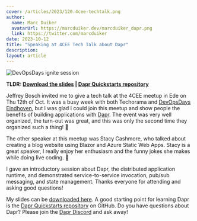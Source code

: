 ```yaml
---
cover: /articles/2023/120.4cee-techtalk.png
author:
  name: Marc Duiker
  avatarUrl: https://marcduiker.dev/marcduiker_dapr.png
  link: https://twitter.com/marcduiker
date: 2023-10-12
title: "Speaking at 4CEE Tech Talk about Dapr"
description:
layout: article
---
```


![DevOpsDays ignite session](/articles/2023/120.4cee-techtalk.png)

**TLDR: <a href="/articles/2023/120.c4ee-dapr-101.pdf" target="_blank">Download the slides</a> | <a href="https://github.com/dapr/quickstarts" target="_blank">Dapr Quickstarts repository</a>**

Jeffrey Bosch invited me to give a tech talk at the 4CEE meetup in Ede on Thu 12th of Oct. It was a busy week with both Techorama and [DevOpsDays Eindhoven](/articles/devopsdays-creative-coding), but I was glad I could join this meetup and show people the benefits of building applications with [Dapr](https://dapr.io). The event was very well organized, the turn-out was great, and this was only the second time they organized such a thing! 👏

The other speaker at this meetup was Stacy Cashmore, who talked about creating a blog website using Blazor and Azure Static Web Apps. Stacy is a great speaker, I really enjoy her enthusiasm and the funny jokes she makes while doing live coding. 🚀

I gave an introductory session about Dapr, the distributed application runtime, and demonstrated service-to-service invocation, pub/sub messaging, and state management. Thanks everyone for attending and asking good questions!

My slides can be <a href="/articles/2023/120.c4ee-dapr-101.pdf" target="_blank">downloaded here</a>. A good starting point for learning Dapr is the [Dapr Quickstarts repository](https://github.com/dapr/quickstarts) on GitHub. Do you have questions about Dapr? Please join the [Dapr Discord](https://bit.ly/dapr-discord) and ask away!
